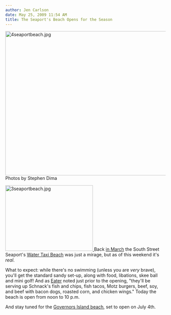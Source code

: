 ```yaml
---
author: Jen Carlson
date: May 25, 2009 11:54 AM
title: The Seaport's Beach Opens for the Season
---
```


<p><span class="mt-enclosure mt-enclosure-image" style="display: inline;"> <img alt="4seaportbeach.jpg" src="https://web.archive.org/web/20130609233954im_/http://gothamist.com/attachments/arts_jen/4seaportbeach.jpg" width="604" height="453" class="image-none"> </span><br>
<span class="photo_caption">Photos by Stephen Dima</span></p>

<p><span class="mt-enclosure mt-enclosure-image" style="display: inline;"> <a href="https://web.archive.org/web/20130609233954/http://gothamist.com/attachments/arts_jen/3seaportbeach.jpg"> <img alt="3seaportbeach.jpg" src="https://web.archive.org/web/20130609233954im_/http://gothamist.com/assets_c/2009/05/3seaportbeach-thumb-604x453-250502.jpg" width="275" height="206" class="image-left"> </a> </span>Back <a href="https://web.archive.org/web/20130609233954/http://gothamist.com/2009/03/04/water_taxi_beach_coming_to_south_st.php">in March</a> the South Street Seaport&apos;s <a href="https://web.archive.org/web/20130609233954/http://www.watertaxibeach.com/">Water Taxi Beach</a> was just a mirage, but as of this weekend it&apos;s <em>real</em>. </p>

<p>What to expect: while there&apos;s no swimming (unless you are <em>very</em> brave), you&apos;ll get the standard sandy set-up, along with food, libations, skee ball and mini golf! And as <a href="https://web.archive.org/web/20130609233954/http://eater.com/archives/2009/05/opening_report_13.php">Eater</a> noted just prior to the opening, &quot;they&apos;ll be serving up Schnack&apos;s fish and chips, fish tacos, Motz burgers, beef, soy, and beef with bacon dogs, roasted corn, and chicken wings.&quot; Today the beach is open from noon to 10 p.m.</p>

<p>And stay tuned for the <a href="https://web.archive.org/web/20130609233954/http://gothamist.com/2009/02/24/water_taxi_beach_coming_to_governor.php">Governors Island beach</a>, set to open on July 4th.</p>
